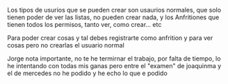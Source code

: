Los tipos de usurios que se pueden crear son usaurios normales, que solo tienen poder de ver las listas, no pueden crear nada, y los Anfritiones que tienen
todos los permisos, tanto ver, como crear... etc 

Para poder crear cosas y tal debes registrarte como anfrition y para ver cosas  pero no crearlas el usuario normal


Jorge nota importante, no te  he termirnar el trabajo, por falta de tiempo, lo he intentando con todas mis ganas pero entre el "examen" de joaquinma y el de mercedes no he podido y he echo lo que e podido 
